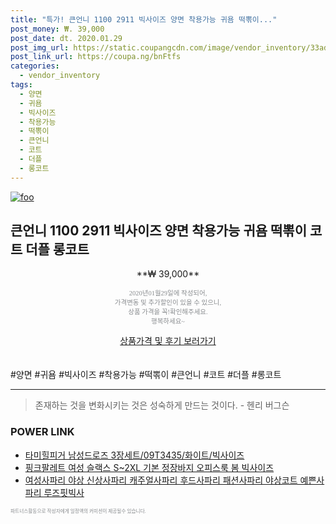 ```yaml
--- 
title: "특가! 큰언니 1100 2911 빅사이즈 양면 착용가능 귀욤 떡뽂이..." 
post_money: ₩. 39,000 
post_date: dt. 2020.01.29 
post_img_url: https://static.coupangcdn.com/image/vendor_inventory/33ad/2bd3789d1d3baf9e1bc0187f8632185586dc531f347ca466cc585cb2a425.JPG 
post_link_url: https://coupa.ng/bnFtfs 
categories: 
  - vendor_inventory 
tags: 
  - 양면 
  - 귀욤 
  - 빅사이즈 
  - 착용가능 
  - 떡뽂이 
  - 큰언니 
  - 코트 
  - 더플 
  - 롱코트 
--- 
```

[![foo](https://static.coupangcdn.com/image/vendor_inventory/33ad/2bd3789d1d3baf9e1bc0187f8632185586dc531f347ca466cc585cb2a425.JPG)](https://coupa.ng/bnFtfs) 

## 큰언니 1100 2911 빅사이즈 양면 착용가능 귀욤 떡뽂이 코트 더플 롱코트 
<p style="text-align: center;">**₩ 39,000**</p> 
<p style="text-align: center;"><span style="color: #898c8f; font-family: Georgia,Times,serif; font-size: 0.75em;">2020년01월29일에 작성되어, <br>가격변동 및 추가할인이 있을 수 있으니,<br> 상품 가격을 꼭!확인해주세요.<br>행복하세요~</span> 
</p>	 
<div markdown="0" style="text-align: center;"><a href="https://coupa.ng/bnFtfs" class="btn btn--success">상품가격 및 후기 보러가기</a></div> 
<br><br> 
  #양면 #귀욤 #빅사이즈 #착용가능 #떡뽂이 #큰언니 #코트 #더플 #롱코트 
<hr> 

> 존재하는 것을 변화시키는 것은 성숙하게 만드는 것이다. - 헨리 버그슨 


### POWER LINK

* <a href="https://blog.naver.com/fasyy4321/221784381538" target="_blank">타미힐피거 남성드로즈 3장세트/09T3435/화이트/빅사이즈</a>
* <a href="https://blog.naver.com/fasyy4321/221781127775" target="_blank">핑크팔레트 여성 슬랙스 S~2XL 기본 정장바지 오피스룩 봄 빅사이즈</a>
* <a href="https://blog.naver.com/fasyy4321/221788815710" target="_blank">여성사파리 야상 신상사파리 캐주얼사파리 후드사파리 패션사파리 야상코트 예쁜사파리 루즈핏빅사</a>

<span style="color: #898c8f; font-family: Georgia,Times,serif; font-size: 0.55em;">파트너스활동으로 작성자에게 일정액의 커미션이 제공될수 있습니다.</span> 
